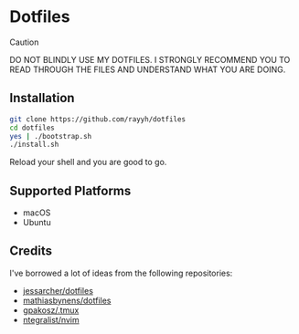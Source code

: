 # Dotfiles

> [!CAUTION]
> DO NOT BLINDLY USE MY DOTFILES. I STRONGLY RECOMMEND YOU TO READ THROUGH THE FILES AND UNDERSTAND WHAT YOU ARE DOING.

## Installation

```bash
git clone https://github.com/rayyh/dotfiles
cd dotfiles
yes | ./bootstrap.sh
./install.sh
```

Reload your shell and you are good to go.

## Supported Platforms

- macOS
- Ubuntu

## Credits

I've borrowed a lot of ideas from the following repositories:

- [jessarcher/dotfiles](https://github.com/jessarcher/dotfiles)
- [mathiasbynens/dotfiles](https://github.com/mathiasbynens/dotfiles)
- [gpakosz/.tmux](https://github.com/gpakosz/.tmux)
- [ntegralist/nvim](https://github.com/Integralist/nvim)
